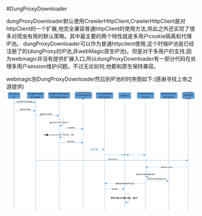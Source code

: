 #DungProxyDownloader

dungProxyDownloader默认使用CrawlerHttpClient,CrawlerHttpClient是对httpClient的一个扩展,他完全兼容普通httpClient的使用方法,除此之外还实现了很多对爬虫有用的默认策略。其中最主要的两个特性就是多用户cookie隔离和代理IP池。
dungProxyDownloader可以作为普通httpclient使用,这个时候IP池是已经注册了的(dungProxy的IP池,非webMagic原生IP池)。但是对于多用户的支持,因为webmagic并没有提供扩展入口,所以dungProxyDownloader有一部分代码在处理多用户session维护问题。不过无论如何,他都和原生保持兼容。

webmagic到DungProxyDownloader然后到IP池的时序图如下:(感谢寻找上帝之道提供)
![webMagic集成IP池的调用时序图](../../pic/DungProxyDownloader.png)

